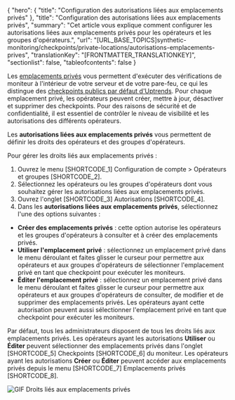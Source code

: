 {
  "hero": {
    "title": "Configuration des autorisations liées aux emplacements privés"
  },
  "title": "Configuration des autorisations liées aux emplacements privés",
  "summary": "Cet article vous explique comment configurer les autorisations liées aux emplacements privés pour les opérateurs et les groupes d'opérateurs.",
  "url": "[URL_BASE_TOPICS]synthetic-monitoring/checkpoints/private-locations/autorisations-emplacements-prives",
  "translationKey": "[FRONTMATTER_TRANSLATIONKEY]",
  "sectionlist": false,
  "tableofcontents": false
}

Les [emplacements privés]([LINK_URL_1]) vous permettent d'exécuter des vérifications de moniteur à l'intérieur de votre serveur et de votre pare-feu, ce qui les distingue des [checkpoints publics par défaut d'Uptrends]([LINK_URL_2]). Pour chaque emplacement privé, les opérateurs peuvent créer, mettre à jour, désactiver et supprimer des checkpoints. Pour des raisons de sécurité et de confidentialité, il est essentiel de contrôler le niveau de visibilité et les autorisations des différents opérateurs.

Les **autorisations liées aux emplacements privés** vous permettent de définir les droits des opérateurs et des groupes d'opérateurs.

Pour gérer les droits liés aux emplacements privés :

1. Ouvrez le menu [SHORTCODE_1] Configuration de compte > Opérateurs et groupes [SHORTCODE_2].
2. Sélectionnez les opérateurs ou les groupes d'opérateurs dont vous souhaitez gérer les autorisations liées aux emplacements privés.
3. Ouvrez l'onglet [SHORTCODE_3] Autorisations [SHORTCODE_4].
4. Dans les **autorisations liées aux emplacements privés**, sélectionnez l'une des options suivantes :

- **Créer des emplacements privés** : cette option autorise les opérateurs et les groupes d'opérateurs à consulter et à créer des emplacements privés.
- **Utiliser l'emplacement privé** : sélectionnez un emplacement privé dans le menu déroulant et faites glisser le curseur pour permettre aux opérateurs et aux groupes d'opérateurs de sélectionner l'emplacement privé en tant que checkpoint pour exécuter les moniteurs.
- **Éditer l'emplacement privé** : sélectionnez un emplacement privé dans le menu déroulant et faites glisser le curseur pour permettre aux opérateurs et aux groupes d'opérateurs de consulter, de modifier et de supprimer des emplacements privés. Les opérateurs ayant cette autorisation peuvent aussi sélectionner l'emplacement privé en tant que checkpoint pour exécuter les moniteurs.

Par défaut, tous les administrateurs disposent de tous les droits liés aux emplacements privés. Les opérateurs ayant les autorisations **Utiliser** ou **Éditer** peuvent sélectionner des emplacements privés dans l'onglet [SHORTCODE_5] Checkpoints [SHORTCODE_6] du moniteur. Les opérateurs ayant les autorisations **Créer** ou **Éditer** peuvent accéder aux emplacements privés depuis le menu [SHORTCODE_7] Emplacements privés [SHORTCODE_8].

![GIF Droits liés aux emplacements privés]([LINK_URL_3])